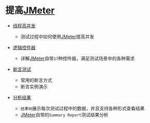 # 提高[JMeter](http://jmeter.apache.org/)

- [线程高并发](线程高并发.md)

  - 测试过程中如何使用[JMeter](http://jmeter.apache.org/)提高并发

- [逻辑控件器](逻辑控件器.md)

  - 详解[JMeter](http://jmeter.apache.org/)自带`17`种控件器，满足测试场景中的各种需求

- [断言测试](断言测试.md)

  - 常用的断言方式
  - 断言实例演示

- [分析结果](结果分析.md)

  - `结果树`展示每次测试过程中的数据，并且支持各种形式查看结果
  - [JMeter](http://jmeter.apache.org/)自带的`Summary Report`测试结果分析
